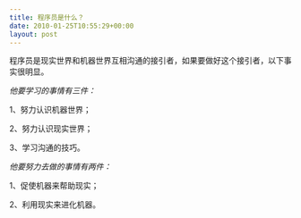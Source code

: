 ```yaml
---
title: 程序员是什么？
date: 2010-01-25T10:55:29+00:00
layout: post
---
```

程序员是现实世界和机器世界互相沟通的接引者，如果要做好这个接引者，以下事实很明显。

_他要学习的事情有三件：_

1、努力认识机器世界；

2、努力认识现实世界；

3、学习沟通的技巧。

_他要努力去做的事情有两件：_

1、促使机器来帮助现实；

2、利用现实来进化机器。
